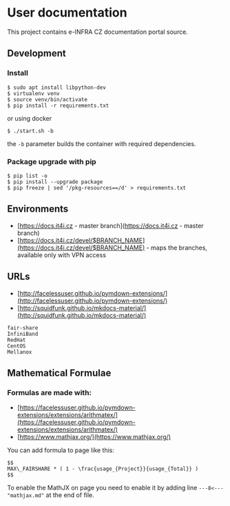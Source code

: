 # User documentation

This project contains e-INFRA CZ documentation portal source.

## Development

### Install

```console
$ sudo apt install libpython-dev
$ virtualenv venv
$ source venv/bin/activate
$ pip install -r requirements.txt
```

or using docker 

```console
$ ./start.sh -b
```
the `-b` parameter builds the container with required dependencies.

### Package upgrade with pip

```console
$ pip list -o
$ pip install --upgrade package
$ pip freeze | sed '/pkg-resources==/d' > requirements.txt
```

## Environments

* [https://docs.it4i.cz - master branch](https://docs.it4i.cz - master branch)
* [https://docs.it4i.cz/devel/$BRANCH_NAME](https://docs.it4i.cz/devel/$BRANCH_NAME) - maps the branches, available only with VPN access

## URLs

* [http://facelessuser.github.io/pymdown-extensions/](http://facelessuser.github.io/pymdown-extensions/)
* [http://squidfunk.github.io/mkdocs-material/](http://squidfunk.github.io/mkdocs-material/)

```
fair-share
InfiniBand
RedHat
CentOS
Mellanox
```

## Mathematical Formulae

### Formulas are made with:

* [https://facelessuser.github.io/pymdown-extensions/extensions/arithmatex/](https://facelessuser.github.io/pymdown-extensions/extensions/arithmatex/)
* [https://www.mathjax.org/](https://www.mathjax.org/)

You can add formula to page like this:

```
$$
MAX\_FAIRSHARE * ( 1 - \frac{usage_{Project}}{usage_{Total}} )
$$
```

To enable the MathJX on page you need to enable it by adding line ```---8<--- "mathjax.md"``` at the end of file.
